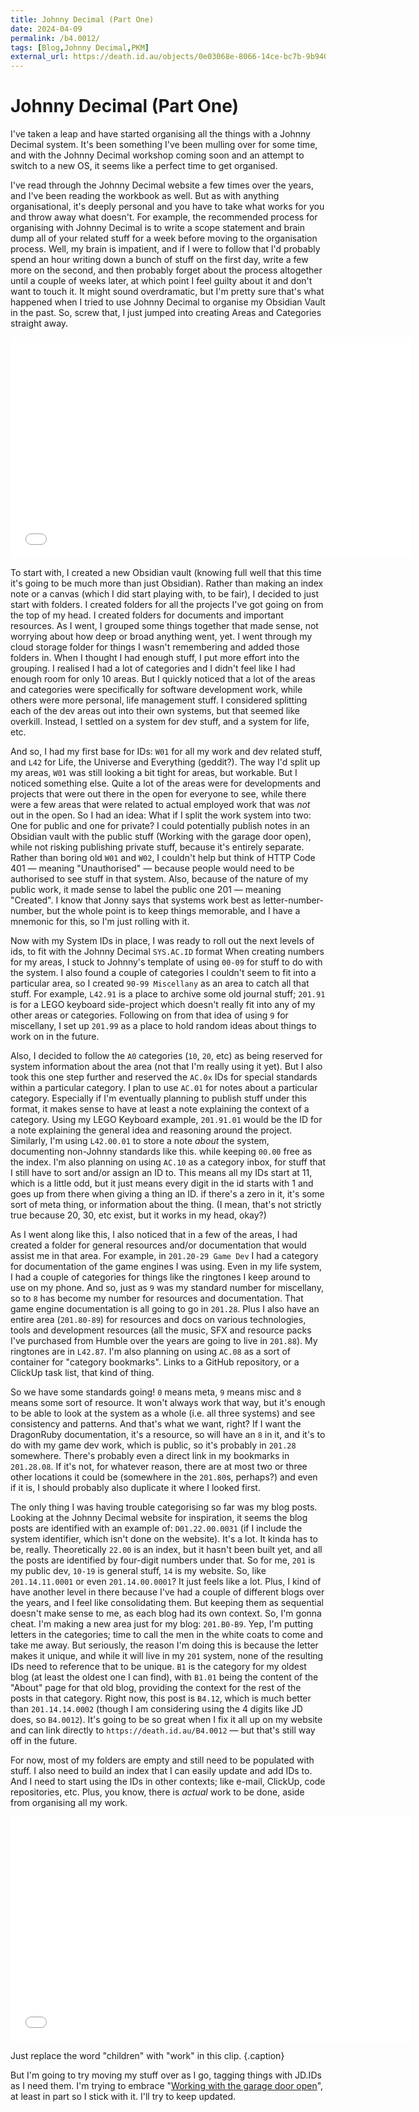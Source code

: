 ```yaml
---
title: Johnny Decimal (Part One)
date: 2024-04-09
permalink: /b4.0012/
tags: [Blog,Johnny Decimal,PKM]
external_url: https://death.id.au/objects/0e03068e-8066-14ce-bc7b-9b9403334690
---
```


# Johnny Decimal (Part One)

I've taken a leap and have started organising all the things with a Johnny Decimal system.
It's been something I've been mulling over for some time, and with the Johnny Decimal workshop coming soon and an attempt to switch to a new OS, it seems like a perfect time to get organised.

I've read through the Johnny Decimal website a few times over the years, and I've been reading the workbook as well. But as with anything organisational, it's deeply personal and you have to take what works for you and throw away what doesn't. For example, the recommended process for organising with Johnny Decimal is to write a scope statement and brain dump all of your related stuff for a week before moving to the organisation process.
Well, my brain is impatient, and if I were to follow that I'd probably spend an hour writing down a bunch of stuff on the first day, write a few more on the second, and then probably forget about the process altogether until a couple of weeks later, at which point I feel guilty about it and don't want to touch it. It might sound overdramatic, but I'm pretty sure that's what happened when I tried to use Johnny Decimal to organise my Obsidian Vault in the past.
So, screw that, I just jumped into creating Areas and Categories straight away.
<iframe src="//coub.com/embed/3e6xav?muted=true&autostart=false&originalSize=false&startWithHD=false" allowfullscreen frameborder="0" width="640" height="354" allow="autoplay"></iframe><script async src="//c-cdn.coub.com/embed-runner.js"></script>

To start with, I created a new Obsidian vault (knowing full well that this time it's going to be much more than just Obsidian). Rather than making an index note or a canvas (which I did start playing with, to be fair), I decided to just start with folders. I created folders for all the projects I've got going on from the top of my head. I created folders for documents and important resources. As I went, I grouped some things together that made sense, not worrying about how deep or broad anything went, yet. I went through my cloud storage folder for things I wasn't remembering and added those folders in.
When I thought I had enough stuff, I put more effort into the grouping. I realised I had a lot of categories and I didn't feel like I had enough room for only 10 areas. But I quickly noticed that a lot of the areas and categories were specifically for software development work, while others were more personal, life management stuff. I considered splitting each of the dev areas out into their own systems, but that seemed like overkill. Instead, I settled on a system for dev stuff, and a system for life, etc.

And so, I had my first base for IDs: `W01` for all my work and dev related stuff, and `L42` for Life, the Universe and Everything (geddit?).
The way I'd split up my areas, `W01` was still looking a bit tight for areas, but workable. But I noticed something else. Quite a lot of the areas were for developments and projects that were out there in the open for everyone to see, while there were a few areas that were related to actual employed work that was *not* out in the open. So I had an idea: What if I split the work system into two: One for public and one for private? I could potentially publish notes in an Obsidian vault with the public stuff (Working with the garage door open), while not risking publishing private stuff, because it's entirely separate.
Rather than boring old `W01` and `W02`, I couldn't help but think of HTTP Code 401 — meaning "Unauthorised" — because people would need to be authorised to see stuff in that system. Also, because of the nature of my public work, it made sense to label the public one 201 — meaning "Created".
I know that Jonny says that systems work best as letter-number-number, but the whole point is to keep things memorable, and I have a mnemonic for this, so I'm just rolling with it.

Now with my System IDs in place, I was ready to roll out the next levels of ids, to fit with the Johnny Decimal `SYS.AC.ID` format
When creating numbers for my areas, I stuck to Johnny's template of using `00-09` for stuff to do with the system. I also found a couple of categories I couldn't seem to fit into a particular area, so I created `90-99 Miscellany` as an area to catch all that stuff. For example, `L42.91` is a place to archive some old journal stuff; `201.91` is for a LEGO keyboard side-project which doesn't really fit into any of my other areas or categories.
Following on from that idea of using `9` for miscellany, I set up `201.99` as a place to hold random ideas about things to work on in the future.

Also, I decided to follow the `A0` categories (`10`, `20`, etc) as being reserved for system information about the area (not that I'm really using it yet). But I also took this one step further and reserved the `AC.0x` IDs for special standards within a particular category. I plan to use `AC.01` for notes about a particular category. Especially if I'm eventually planning to publish stuff under this format, it makes sense to have at least a note explaining the context of a category. Using my LEGO Keyboard example, `201.91.01` would be the ID for a note explaining the general idea and reasoning around the project.
Similarly, I'm using `L42.00.01` to store a note *about* the system, documenting non-Johnny standards like this. while keeping `00.00` free as the index.
I'm also planning on using `AC.10` as a category inbox, for stuff that I still have to sort and/or assign an ID to. This means all my IDs start at 11, which is a little odd, but it just means every digit in the id starts with 1 and goes up from there when giving a thing an ID. if there's a zero in it, it's some sort of meta thing, or information about the thing. (I mean, that's not strictly true because 20, 30, etc exist, but it works in my head, okay?)

As I went along like this, I also noticed that in a few of the areas, I had created a folder for general resources and/or documentation that would assist me in that area. For example, in `201.20-29 Game Dev` I had a category for documentation of the game engines I was using.
Even in my life system, I had a couple of categories for things like the ringtones I keep around to use on my phone. And so, just as `9` was my standard number for miscellany, so to `8` has become my number for resources and documentation.
That game engine documentation is all going to go in `201.28`. Plus I also have an entire area (`201.80-89`) for resources and docs on various technologies, tools and development resources (all the music, SFX and resource packs I've purchased from Humble over the years are going to live in `201.88`). My ringtones are in `L42.87`.
I'm also planning on using `AC.08` as a sort of container for "category bookmarks". Links to a GitHub repository, or a ClickUp task list, that kind of thing.

So we have some standards going! `0` means meta, `9` means misc and `8` means some sort of resource. It won't always work that way, but it's enough to be able to look at the system as a whole (i.e. all three systems) and see consistency and patterns. And that's what we want, right?
If I want the DragonRuby documentation, it's a resource, so will have an `8` in it, and it's to do with my game dev work, which is public, so it's probably in `201.28` somewhere. There's probably even a direct link in my bookmarks in `201.28.08`. If it's not, for whatever reason, there are at most two or three other locations it could be (somewhere in the `201.80`s, perhaps?) and even if it is, I should probably also duplicate it where I looked first.

The only thing I was having trouble categorising so far was my blog posts. Looking at the Johnny Decimal website for inspiration, it seems the blog posts are identified with an example of: `D01.22.00.0031` (if I include the system identifier, which isn't done on the website). It's a lot. It kinda has to be, really. Theoretically `22.00` is an index, but it hasn't been built yet, and all the posts are identified by four-digit numbers under that.
So for me, `201` is my public dev, `10-19` is general stuff, `14` is my website. So, like `201.14.11.0001` or even `201.14.00.0001`? It just feels like a lot. Plus, I kind of have another level in there because I've had a couple of different blogs over the years, and I feel like consolidating them. But keeping them as sequential doesn't make sense to me, as each blog had its own context.
So, I'm gonna cheat. I'm making a new area just for my blog: `201.B0-B9`. Yep, I'm putting letters in the categories; time to call the men in the white coats to come and take me away.
But seriously, the reason I'm doing this is because the letter makes it unique, and while it will live in my `201` system, none of the resulting IDs need to reference that to be unique. `B1` is the category for my oldest blog (at least the oldest one I can find), with `B1.01` being the content of the "About" page for that old blog, providing the context for the rest of the posts in that category. Right now, this post is `B4.12`, which is much better than `201.14.14.0002` (though I am considering using the 4 digits like JD does, so `B4.0012`).
It's going to be so great when I fix it all up on my website and can link directly to `https://death.id.au/B4.0012` — but that's still way off in the future.

For now, most of my folders are empty and still need to be populated with stuff. I also need to build an index that I can easily update and add IDs to. And I need to start using the IDs in other contexts; like e-mail, ClickUp, code repositories, etc. Plus, you know, there is *actual* work to be done, aside from organising all my work.

<iframe src="//coub.com/embed/3e6wp1?muted=true&autostart=false&originalSize=false&startWithHD=false" allowfullscreen frameborder="0" width="640" height="360" allow="autoplay"></iframe><script async src="//c-cdn.coub.com/embed-runner.js"></script>

Just replace the word "children" with "work" in this clip. {.caption}

But I'm going to try moving my stuff over as I go, tagging things with JD.IDs as I need them.
I'm trying to embrace "[Working with the garage door open](https://notes.andymatuschak.org/zCMhncA1iSE74MKKYQS5PBZ)", at least in part so I stick with it.
I'll try to keep updated.